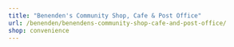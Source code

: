 ```yaml
---
title: "Benenden's Community Shop, Cafe & Post Office"
url: /benenden/benendens-community-shop-cafe-and-post-office/
shop: convenience
---
```

